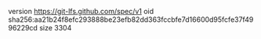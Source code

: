 version https://git-lfs.github.com/spec/v1
oid sha256:aa21b24f8efc293888be23efb82dd363fccbfe7d16600d95fcfe37f4996229cd
size 3304
